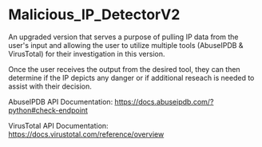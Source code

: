 # Malicious_IP_DetectorV2
An upgraded version that serves a purpose of pulling IP data from the user's input and allowing the user to utilize multiple tools (AbuseIPDB &amp; VirusTotal) for their investigation in this version.

Once the user receives the output from the desired tool, they can then determine if the IP depicts any danger or if additional reseach is needed to assist with their decision.

AbuseIPDB API Documentation: https://docs.abuseipdb.com/?python#check-endpoint

VirusTotal API Documentation: https://docs.virustotal.com/reference/overview
